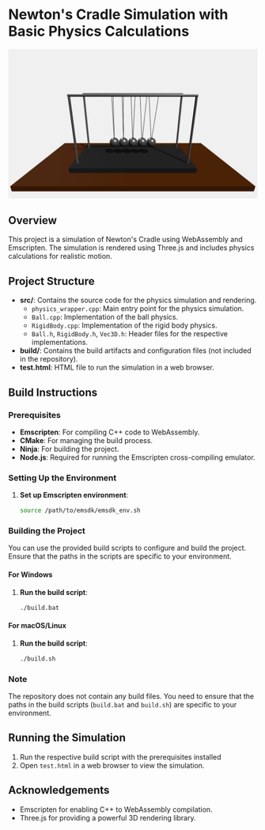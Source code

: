 # Newton's Cradle Simulation with Basic Physics Calculations
![Newton's Cradle Simulation](public/images/physics.png)
## Overview

This project is a simulation of Newton's Cradle using WebAssembly and Emscripten. The simulation is rendered using Three.js and includes physics calculations for realistic motion.

## Project Structure

- **src/**: Contains the source code for the physics simulation and rendering.
  - `physics_wrapper.cpp`: Main entry point for the physics simulation.
  - `Ball.cpp`: Implementation of the ball physics.
  - `RigidBody.cpp`: Implementation of the rigid body physics.
  - `Ball.h`, `RigidBody.h`, `Vec3D.h`: Header files for the respective implementations.
- **build/**: Contains the build artifacts and configuration files (not included in the repository).
- **test.html**: HTML file to run the simulation in a web browser.

## Build Instructions

### Prerequisites

- **Emscripten**: For compiling C++ code to WebAssembly.
- **CMake**: For managing the build process.
- **Ninja**: For building the project.
- **Node.js**: Required for running the Emscripten cross-compiling emulator.

### Setting Up the Environment

1. **Set up Emscripten environment**:
   ```sh
   source /path/to/emsdk/emsdk_env.sh
   ```

### Building the Project

You can use the provided build scripts to configure and build the project. Ensure that the paths in the scripts are specific to your environment.

#### For Windows

1. **Run the build script**:
   ```sh
   ./build.bat
   ```

#### For macOS/Linux

1. **Run the build script**:
   ```sh
   ./build.sh
   ```

### Note

The repository does not contain any build files. You need to ensure that the paths in the build scripts (`build.bat` and `build.sh`) are specific to your environment.

## Running the Simulation

1. Run the  respective build script with the prerequisites installed
2. Open `test.html` in a web browser to view the simulation.




## Acknowledgements

- Emscripten for enabling C++ to WebAssembly compilation.
- Three.js for providing a powerful 3D rendering library.
